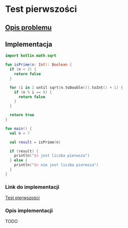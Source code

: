 # Test pierwszości

## [Opis problemu](../../../../algorithms/integers/prime-test.md)

## Implementacja

```kotlin
import kotlin.math.sqrt

fun isPrime(n: Int): Boolean {
  if (n < 2) {
    return false
  }

  for (i in 2 until sqrt(n.toDouble()).toInt() + 1) {
    if (n % i == 0) {
      return false
    }
  }

  return true
}

fun main() {
  val n = 7

  val result = isPrime(n)

  if (result) {
    println("$n jest liczba pierwsza")
  } else {
    println("$n nie jest liczba pierwsza")
  }
}
```

### Link do implementacji

[Test pierwszości](https://ideone.com/eVaqy4)

### Opis implementacji

TODO
